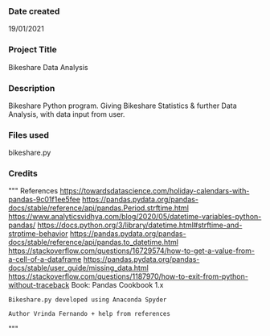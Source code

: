 ### Date created
19/01/2021

### Project Title
Bikeshare Data Analysis

### Description
Bikeshare Python program. Giving Bikeshare Statistics & further
Data Analysis, with data input from user.

### Files used
bikeshare.py

### Credits
"""
    References
    https://towardsdatascience.com/holiday-calendars-with-pandas-9c01f1ee5fee
    https://pandas.pydata.org/pandas-docs/stable/reference/api/pandas.Period.strftime.html
    https://www.analyticsvidhya.com/blog/2020/05/datetime-variables-python-pandas/
    https://docs.python.org/3/library/datetime.html#strftime-and-strptime-behavior
    https://pandas.pydata.org/pandas-docs/stable/reference/api/pandas.to_datetime.html
    https://stackoverflow.com/questions/16729574/how-to-get-a-value-from-a-cell-of-a-dataframe
    https://pandas.pydata.org/pandas-docs/stable/user_guide/missing_data.html
    https://stackoverflow.com/questions/1187970/how-to-exit-from-python-without-traceback
    Book: Pandas Cookbook 1.x


    Bikeshare.py developed using Anaconda Spyder
    
    Author Vrinda Fernando + help from references
     

"""  

